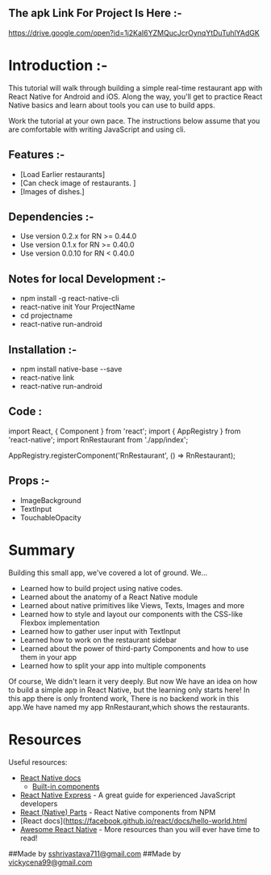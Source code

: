 ## The apk  Link For Project Is Here :-
https://drive.google.com/open?id=1j2KaI6YZMQucJcrOynqYtDuTuhlYAdGK






 # Introduction :-

This tutorial will walk through building a simple real-time restaurant app with React Native for Android and iOS. Along the way, you'll get to practice React Native basics and learn about tools you can use to build apps.

Work the tutorial at your own pace. The instructions below assume that you are comfortable with writing JavaScript and using cli.




##  Features :-
* [Load Earlier restaurants]
* [Can check image of restaurants. ]
* [Images of dishes.]

## Dependencies :-
* Use version 0.2.x for RN >= 0.44.0
* Use version 0.1.x for RN >= 0.40.0
* Use version 0.0.10 for RN < 0.40.0

## Notes for local Development :-
* npm install -g react-native-cli
* react-native init Your ProjectName
* cd projectname
* react-native run-android

## Installation :-
* npm install native-base --save
* react-native link
* react-native run-android

## Code  :

import React, { Component } from 'react';
import { AppRegistry } from 'react-native';
import RnRestaurant from './app/index';

AppRegistry.registerComponent('RnRestaurant', () => RnRestaurant);


## Props :-
- ImageBackground
- TextInput
- TouchableOpacity


# Summary
Building this small app, we've covered a lot of ground. We...
- Learned how to build project using native codes.
- Learned about the anatomy of a React Native module
- Learned about native primitives like Views, Texts, Images and more
- Learned how to style and layout our components with the CSS-like Flexbox implementation
- Learned how to gather user input with TextInput
- Learned how to work on the restaurant sidebar
- Learned about the power of third-party Components and how to use them in your app
- Learned how to split your app into multiple components

Of course, We didn't learn it very deeply. But now We have an idea on how to build a simple app in React Native, but the learning only starts here!
In this app there is only frontend work, There is no backend work in this app.We have named my app  RnRestaurant,which shows the restaurants.


# Resources
Useful resources:
- [React Native docs](https://facebook.github.io/react-native/)
  - [Built-in components](https://facebook.github.io/react-native/docs/components-and-apis.html)
- [React Native Express](http://www.reactnativeexpress.com/) - A great guide for experienced JavaScript developers
- [React (Native) Parts](https://react.parts/native) - React Native components from NPM
- [React docs](https://facebook.github.io/react/docs/hello-world.html
- [Awesome React Native](https://github.com/jondot/awesome-react-native) - More resources than you will ever have time to read!

##Made by sshrivastava711@gmail.com
##Made by vickycena99@gmail.com
  
